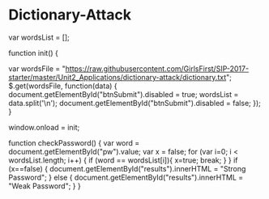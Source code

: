# Dictionary-Attack
var wordsList = [];

function init() {

var wordsFile = "https://raw.githubusercontent.com/GirlsFirst/SIP-2017-starter/master/Unit2_Applications/dictionary-attack/dictionary.txt";
$.get(wordsFile, function(data) {
document.getElementById("btnSubmit").disabled = true;
wordsList = data.split('\n');
document.getElementById("btnSubmit").disabled = false;
});
}

window.onload = init;


function checkPassword() {
  var word = document.getElementById("pw").value;
  var x = false;
  for (var i=0; i < wordsList.length; i++) {
    if (word == wordsList[i]){
      x=true;
      break;
    }
  }
  if (x==false) {
      document.getElementById("results").innerHTML = "Strong Password";
  }
  else {
    document.getElementById("results").innerHTML = "Weak Password";
  }
}
